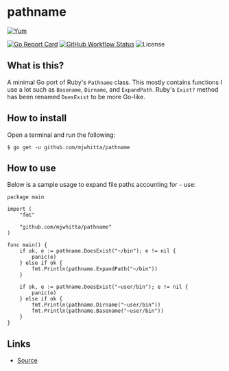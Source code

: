 # pathname

[![Yum](https://img.shields.io/badge/-Buy%20me%20a%20cookie-blue?labelColor=grey&logo=cookiecutter&style=for-the-badge)](https://www.buymeacoffee.com/mjwhitta)

[![Go Report Card](https://goreportcard.com/badge/github.com/mjwhitta/pathname?style=for-the-badge)](https://goreportcard.com/report/github.com/mjwhitta/pathname)
[![GitHub Workflow Status](https://img.shields.io/github/actions/workflow/status/mjwhitta/pathname/ci.yaml?style=for-the-badge)](https://github.com/mjwhitta/pathname/actions)
![License](https://img.shields.io/github/license/mjwhitta/pathname?style=for-the-badge)

## What is this?

A minimal Go port of Ruby's `Pathname` class. This mostly contains
functions I use a lot such as `Basename`, `Dirname`, and `ExpandPath`.
Ruby's `Exist?` method has been renamed `DoesExist` to be more
Go-like.

## How to install

Open a terminal and run the following:

```
$ go get -u github.com/mjwhitta/pathname
```

## How to use

Below is a sample usage to expand file paths accounting for `~` use:

```
package main

import (
    "fmt"

    "github.com/mjwhitta/pathname"
)

func main() {
    if ok, e := pathname.DoesExist("~/bin"); e != nil {
        panic(e)
    } else if ok {
        fmt.Println(pathname.ExpandPath("~/bin"))
    }

    if ok, e := pathname.DoesExist("~user/bin"); e != nil {
        panic(e)
    } else if ok {
        fmt.Println(pathname.Dirname("~user/bin"))
        fmt.Println(pathname.Basename("~user/bin"))
    }
}
```

## Links

- [Source](https://github.com/mjwhitta/pathname)
